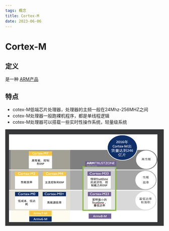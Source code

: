 ```yaml
---
tags: 概念
title: Cortex-M
date: 2023-06-06
---
```

# Cortex-M

## 定义 

是一种 [ARM产品](ARM产品.md)

## 特点

- cotex-M低端芯片处理器，处理器的主频一般在24Mhz-256MHZ之间
- cotex-M处理器一般跑裸机程序，都是单线程逻辑
- cotex-M处理器可以搭载一些实时性操作系统，轻量级系统

![550](assets/20230606210130811.png)
